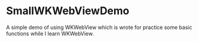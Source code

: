 # SmallWKWebViewDemo
A simple demo of using WKWebView which is wrote for practice some basic functions while I learn WKWebView. 
